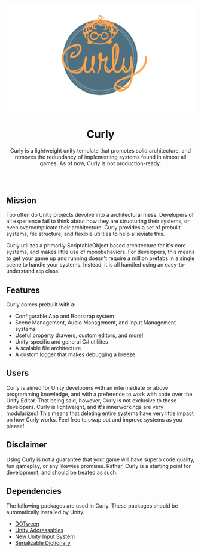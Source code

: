 ![Curly Logo](./docs/Images/logo_transparent.png)


<div align="center">
    <h1>Curly</h1>
    <p>
        Curly is a lightweight unity template that promotes solid architecture, and removes the redundancy of implementing systems found in almost all games. As of now, Curly is not production-ready.
    </p>
</div>

<br></br>

## Mission
Too often do Unity projects devolve into a architectural mess. Developers of all experience fail to think about how they are structuring their systems, or even overcomplicate their architecture. Curly provides a set of prebuilt systems, file structure, and flexible utilities to help allieviate this.

Curly utilizes a primarily ScriptableObject based architecture for it's core systems, and makes little use of monobehaviors. For developers, this means to get your game up and running doesn't require a million prefabs in a single scene to handle your systems. Instead, it is all handled using an easy-to-understand ```App``` class!

## Features
Curly comes prebuilt with a:
* Configurable App and Bootstrap system
* Scene Management, Audio Management, and Input Management systems
* Useful property drawers, custom editors, and more!
* Unity-specific and general C# utiliites
* A scalable file architecture
* A custom logger that makes debugging a breeze

## Users
Curly is aimed for Unity developers with an intermediate or above programming knowledge, and with a preference to work with code over the Unity Editor. That being said, however, Curly is not exclusive to these developers. Curly is lightweight, and it's innerworkings are very modularized! This means that deleting entire systems have very little impact on how Curly works. Feel free to swap out and improve systems as you please!

## Disclaimer
Using Curly is not a guarantee that your game will have superb code quality, fun gameplay, or any likewise promises. Rather, Curly is a starting point for development, and should be treated as such.

## Dependencies
The following packages are used in Curly. These packages should be automatically installed by Unity.
* [DOTween](https://assetstore.unity.com/packages/tools/animation/dotween-hotween-v2-27676)
* [Unity Addressables](https://docs.unity3d.com/Packages/com.unity.addressables@1.19/manual/index.html)
* [New Unity Input System](https://docs.unity3d.com/Packages/com.unity.inputsystem@1.5/manual/index.html)
* [Serializable Dictionary](https://assetstore.unity.com/packages/tools/integration/serializabledictionary-90477)